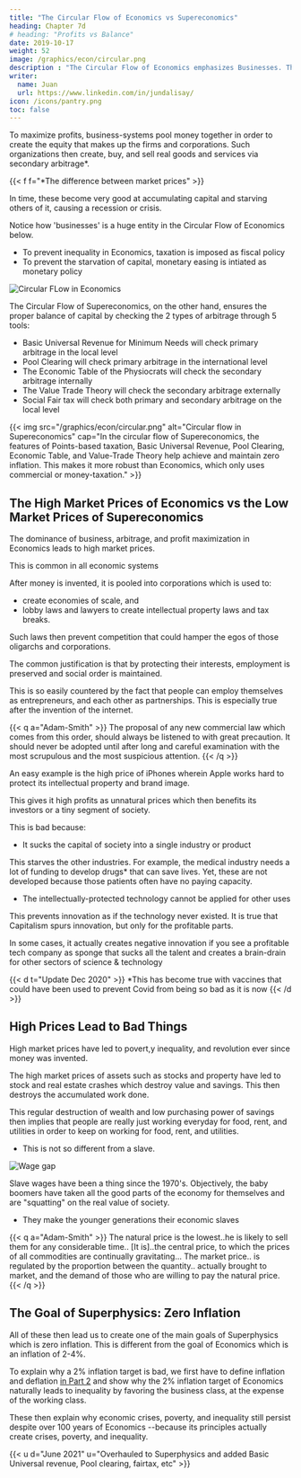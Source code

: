 ```yaml
---
title: "The Circular Flow of Economics vs Supereconomics"
heading: Chapter 7d
# heading: "Profits vs Balance"
date: 2019-10-17
weight: 52
image: /graphics/econ/circular.png
description : "The Circular Flow of Economics emphasizes Businesses. That of Superphysics emphasizes balance and the natural price"
writer:
  name: Juan
  url: https://www.linkedin.com/in/jundalisay/
icon: /icons/pantry.png
toc: false
---
```



To maximize profits, business-systems pool money together in order to create the equity that makes up the firms and corporations. Such organizations then create, buy, and sell real goods and services via secondary arbitrage*.


{{< f f="*The difference between market prices" >}}


In time, these become very good at accumulating capital and starving others of it, causing a recession or crisis. 

Notice how 'businesses' is a huge entity in the Circular Flow of Economics below. 

- To prevent inequality in Economics, taxation is imposed as fiscal policy
- To prevent the starvation of capital, monetary easing is intiated as monetary policy

![Circular FLow in Economics](https://socioecons.files.wordpress.com/2015/04/02-circular-flow-mixed-economy.png)


The Circular Flow of Supereconomics, on the other hand, ensures the proper balance of capital by checking the 2 types of arbitrage through 5 tools:
- Basic Universal Revenue for Minimum Needs will check primary arbitrage in the local level
- Pool Clearing will check primary arbitrage in the international level
- The Economic Table of the Physiocrats will check the secondary arbitrage internally
- The Value Trade Theory will check the secondary arbitrage externally
- Social Fair tax will check both primary and secondary arbitrage on the local level

<!--  ![Circular flow of value](https://sorasystem.sirv.com/graphics/soranomiccycle.png) -->


{{< img src="/graphics/econ/circular.png" alt="Circular flow in Supereconomics" cap="In the circular flow of Supereconomics, the features of Points-based taxation, Basic Universal Revenue, Pool Clearing, Economic Table, and Value-Trade Theory help achieve and maintain zero inflation. This makes it more robust than Economics, which only uses commercial or money-taxation." >}}


## The High Market Prices of Economics vs the Low Market Prices of Supereconomics

The dominance of business, arbitrage, and profit maximization in Economics leads to high market prices.

This is common in all economic systems

 After money is invented, it is pooled into corporations which is used to:
- create economies of scale, and
- lobby laws and lawyers to create intellectual property laws and tax breaks.

Such laws then prevent competition that could hamper the egos of those oligarchs and corporations.

The common justification is that by protecting their interests, employment is preserved and social order is maintained. 

This is so easily countered by the fact that people can employ themselves as entrepreneurs, and each other as partnerships. This is especially true after the invention of the internet.

{{< q a="Adam-Smith" >}}
The proposal of any new commercial law which comes from this order, should always be listened to with great precaution. It should never be adopted until after long and careful examination with the most scrupulous and the most suspicious attention.
{{< /q >}}


An easy example is the high price of iPhones wherein Apple works hard to protect its intellectual property and brand image.

<!-- through the (in)justice system.  -->

This gives it high profits as unnatural prices which then benefits its investors or a tiny segment of society. 

This is bad because:

- It sucks the capital of society into a single industry or product

This starves the other industries. For example, the medical industry needs a lot of funding to develop drugs* that can save lives. Yet, these are not developed because those patients often have no paying capacity.

- The intellectually-protected technology cannot be applied for other uses

This prevents innovation as if the technology never existed. It is true that Capitalism spurs innovation, but only for the profitable parts.

In some cases, it actually creates negative innovation if you see a profitable tech company as sponge that sucks all the talent and creates a brain-drain for other sectors of science & technology


{{< d t="Update Dec 2020" >}} 
*This has become true with vaccines that could have been used to prevent Covid from being so bad as it is now
{{< /d >}} 


## High Prices Lead to Bad Things

High market prices have led to povert,y inequality, and revolution ever since money was invented. 

The high market prices of assets such as stocks and property have led to stock and real estate crashes which destroy value and savings. This then destroys the accumulated work done. 

This regular destruction of wealth and low purchasing power of savings then implies that people are really just working everyday for food, rent, and utilities in order to keep on working for food, rent, and utilities.
- This is not so different from a slave.

![Wage gap](https://sorasystem.sirv.com/graphics/wagegap.png)

Slave wages have been a thing since the 1970's. Objectively, the baby boomers have taken all the good parts of the economy for themselves and are "squatting" on the real value of society.
- They make the younger generations their economic slaves 


{{< q a="Adam-Smith" >}}
The natural price is the lowest..he is likely to sell them for any considerable time.. [It is]..the central price, to which the prices of all commodities are continually gravitating... The market price.. is regulated by the proportion between the quantity.. actually brought to market, and the demand of those who are willing to pay the natural price.
{{< /q >}}


## The Goal of Superphysics: Zero Inflation

All of these then lead us to create one of the main goals of Superphysics which is zero inflation. This is different from the goal of Economics which is an inflation of 2-4%. 

To explain why a 2% inflation target is bad, we first have to define inflation and deflation [in Part 2](/social/economics/principles/part-1/chapter-07/) and show why the 2% inflation target of Economics naturally leads to inequality by favoring the business class, at the expense of the working class. 

These then explain why economic crises, poverty, and inequality still persist despite over 100 years of Economics --because its principles actually create crises, poverty, and inequality.


{{< u d="June 2021" u="Overhauled to Superphysics and added Basic Universal revenue, Pool clearing, fairtax, etc" >}}